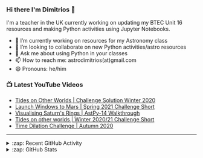 ### Hi there I'm Dimitrios :stars:

I'm a teacher in the UK currently working on updating my BTEC Unit 16 resources and making Python activities using Jupyter Notebooks.

- 🔭 I’m currently working on resources for my Astronomy class
- 👯 I’m looking to collaborate on new Python activities/astro resources
- 💬 Ask me about using Python in your classes
- 📫 How to reach me: astrodimitrios(at)gmail.com
- 😄 Pronouns: he/him

### 📺 Latest YouTube Videos

<!-- YOUTUBE:START -->
- [Tides on Other Worlds | Challenge Solution Winter 2020](https://www.youtube.com/watch?v=V_vKZlftaUo)
- [Launch Windows to Mars | Spring 2021 Challenge Short](https://www.youtube.com/watch?v=_3QxdKO1B2o)
- [Visualising Saturn's Rings | AstPy-14 Walkthrough](https://www.youtube.com/watch?v=17HukTDR7vM)
- [Tides on other worlds | Winter 2020/21 Challenge Short](https://www.youtube.com/watch?v=hm5cI8TQv7I)
- [Time Dilation Challenge | Autumn 2020](https://www.youtube.com/watch?v=wGmS2CCaKxg)
<!-- YOUTUBE:END -->

---

<details>
  <summary>:zap: Recent GitHub Activity</summary>
  
<!--START_SECTION:activity-->
1. ❗️ Opened issue [#10](https://github.com/astroDimitrios/Astronomy/issues/10) in [astroDimitrios/Astronomy](https://github.com/astroDimitrios/Astronomy)
2. 🗣 Commented on [#166](https://github.com/jupyterhub/nbgitpuller/issues/166) in [jupyterhub/nbgitpuller](https://github.com/jupyterhub/nbgitpuller)
3. ❗️ Opened issue [#166](https://github.com/jupyterhub/nbgitpuller/issues/166) in [jupyterhub/nbgitpuller](https://github.com/jupyterhub/nbgitpuller)
4. ❗️ Opened issue [#653](https://github.com/jupyterhub/the-littlest-jupyterhub/issues/653) in [jupyterhub/the-littlest-jupyterhub](https://github.com/jupyterhub/the-littlest-jupyterhub)
5. ❗️ Closed issue [#9](https://github.com/astroDimitrios/Astronomy/issues/9) in [astroDimitrios/Astronomy](https://github.com/astroDimitrios/Astronomy)
<!--END_SECTION:activity-->

</details>

<details>
  <summary>:zap: GitHub Stats</summary>

  <img align="left" alt="astroDimitrios' GitHub Stats" src="https://github-readme-stats.vercel.app/api?username=astroDimitrios&show_icons=true&hide_border=true" />

</details>

<!--
**astroDimitrios/astroDimitrios** is a ✨ _special_ ✨ repository because its `README.md` (this file) appears on your GitHub profile.

Here are some ideas to get you started:

- 🔭 I’m currently working on ...
- 🌱 I’m currently learning ...
- 👯 I’m looking to collaborate on ...
- 🤔 I’m looking for help with ...
- 💬 Ask me about ...
- 📫 How to reach me: ...
- 😄 Pronouns: ...
- ⚡ Fun fact: ...
-->
